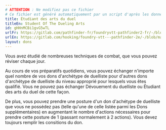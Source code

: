 ```yaml
---
# ATTENTION : Ne modifiez pas ce fichier
# Ce fichier est généré automatiquement par un script d'après les données du module Foundry VTT officiel et de sa traduction
title: Étudiant des arts du duel
titleEn: Student Of The Dueling Arts
id: gHHnMCBi1gvG5wTL
urlFr: https://gitlab.com/pathfinder-fr/foundryvtt-pathfinder2-fr/-/blob/master/data/feats/gHHnMCBi1gvG5wTL.htm
urlEn: https://gitlab.com/hooking/foundry-vtt---pathfinder-2e/-/blob/master/packs/data/feats.db/student-of-the-dueling-arts.json
layout: dons
---
```

Vous avez étudié de nombreuses techniques de combat, que vous pouvez réviser chaque jour.

Au cours de vos préparatifs quotidiens, vous pouvez échanger n'importe quel nombre de vos dons d'archétype de duelliste pour d'autres dons d'archétype de duelliste du niveau approprié pour lesquels vous êtes qualifié. Vous ne pouvez pas échanger Dévouement du duelliste ou Étudiant des arts du duel de cette façon.

De plus, vous pouvez prendre une posture d'un don d'achétype de duelliste que vous ne possédez pas (telle qu'une de celle listée parmi les Dons supplémentaires) en augmentant le nombre d'actions nécessaires pour prendre cette posture de 1 (passant normalement à 2 actions). Vous devez toujours remplir les consitions du don.
